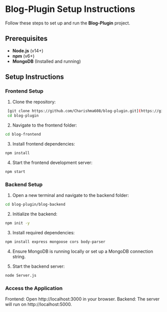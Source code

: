 # Blog-Plugin Setup Instructions

Follow these steps to set up and run the **Blog-Plugin** project.

## Prerequisites

- **Node.js** (v14+)
- **npm** (v6+)
- **MongoDB** (Installed and running)

## Setup Instructions

### Frontend Setup

1. Clone the repository:
  ```bash
   [git clone https://github.com/Charishma608/blog-plugin.git](https://github.com/Charishma608/Blog-Plugin.git)
   cd blog-plugin
  ```
2. Navigate to the frontend folder:
  ```bash
  cd blog-frontend
  ```
3. Install frontend dependencies:
  ```bash
  npm install
  ```
4. Start the frontend development server:
  ```bash
  npm start
  ```

### Backend Setup

1. Open a new terminal and navigate to the backend folder:
  ```bash
  cd blog-plugin/blog-backend
  ```

2. Initialize the backend:
  ```bash
  npm init -y
  ```

3. Install required dependencies:
  ```bash
  npm install express mongoose cors body-parser
  ```

4. Ensure MongoDB is running locally or set up a MongoDB connection string.

5. Start the backend server:
  ```bash
  node Server.js
  ```

### Access the Application
Frontend: Open http://localhost:3000 in your browser.
Backend: The server will run on http://localhost:5000.




  

